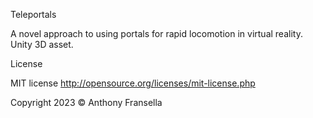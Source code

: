 Teleportals

A novel approach to using portals for rapid locomotion in virtual reality. Unity 3D asset.

License

MIT license http://opensource.org/licenses/mit-license.php

Copyright 2023 © Anthony Fransella
